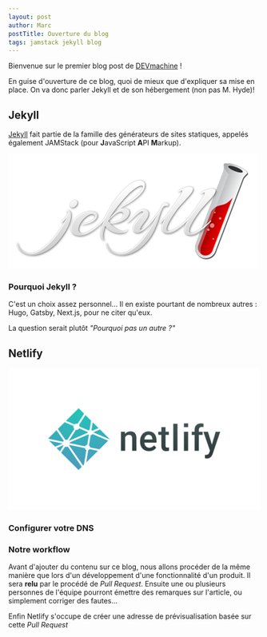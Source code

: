```yaml
---
layout: post
author: Marc
postTitle: Ouverture du blog
tags: jamstack jekyll blog
---
```


Bienvenue sur le premier blog post de [DEVmachine](https://www.devmachine.fr) !

En guise d'ouverture de ce blog, quoi de mieux que d'expliquer sa mise en place. On va donc parler Jekyll et de son hébergement (non pas M. Hyde)!

## Jekyll

[Jekyll](https://jekyllrb.com) fait partie de la famille des générateurs de sites statiques, appelés également JAMStack (pour **J**avaScript **A**PI **M**arkup).

![logo jekyll][logoJekyll]

### Pourquoi Jekyll ?

C'est un choix assez personnel... Il en existe pourtant de nombreux autres : Hugo, Gatsby, Next.js, pour ne citer qu'eux.


La question serait plutôt *"Pourquoi pas un autre ?"*


## Netlify

![logo netlify][logoNetlify]


### Configurer votre DNS

### Notre workflow

Avant d'ajouter du contenu sur ce blog, nous allons procéder de la même manière que lors d'un développement d'une fonctionnalité d'un produit. Il sera **relu** par le procédé de *Pull Request*. Ensuite une ou plusieurs personnes de l'équipe pourront émettre des remarques sur l'article, ou simplement corriger des fautes...

Enfin Netlify s'occupe de créer une adresse de prévisualisation basée sur cette *Pull Request*

[logoJekyll]: /assets/images/logos/jekyll.png
[logoNetlify]: /assets/images/logos/netlify.png
